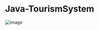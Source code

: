 # Java-TourismSystem
 
![image](https://user-images.githubusercontent.com/73818850/226194587-9284b4ce-7d38-4ff0-89f9-1751a83d9a3c.png)
